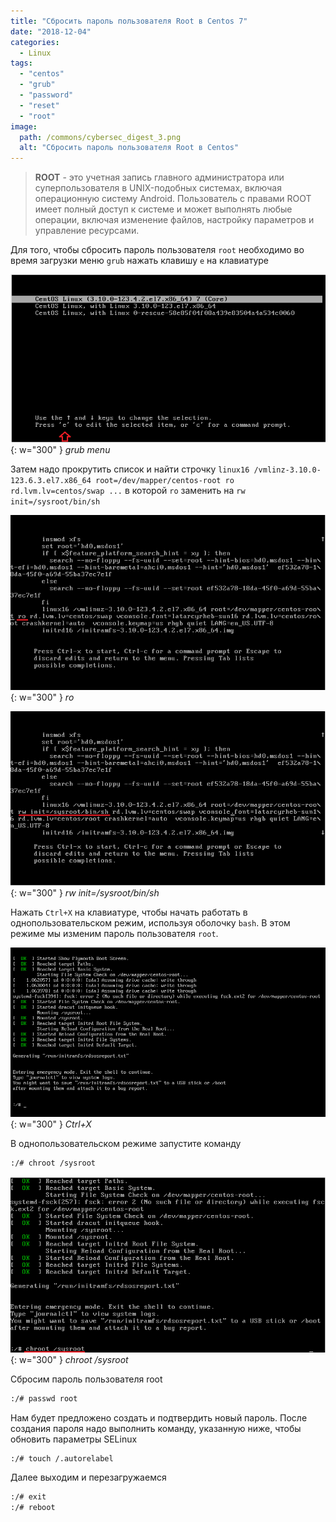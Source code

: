 ```yaml
---
title: "Сбросить пароль пользователя Root в Centos 7"
date: "2018-12-04"
categories: 
  - Linux
tags: 
  - "centos"
  - "grub"
  - "password"
  - "reset"
  - "root"
image:
  path: /commons/cybersec_digest_3.png
  alt: "Сбросить пароль пользователя Root в Centos"
---
```


> **ROOT** - это учетная запись главного администратора или суперпользователя в UNIX-подобных системах, включая операционную систему Android. Пользователь с правами ROOT имеет полный доступ к системе и может выполнять любые операции, включая изменение файлов, настройку параметров и управление ресурсами.

Для того, чтобы сбросить пароль пользователя `root` необходимо во время загрузки меню `grub` нажать клавишу `e` на клавиатуре

![](/assets/img/posts/2018/12/04/wp_centos7-forgot-root-password.png){: w="300" }
_grub menu_

Затем надо прокрутить список и найти строчку `linux16 /vmlinz-3.10.0-123.6.3.el7.x86_64 root=/dev/mapper/centos-root ro rd.lvm.lv=centos/swap ...` в которой `ro` заменить на `rw init=/sysroot/bin/sh`

![](/assets/img/posts/2018/12/04/wp_centos7-forgot-root-password-1.png){: w="300" }
_ro_

![](/assets/img/posts/2018/12/04/wp_centos7-forgot-root-password-2.png){: w="300" }
_rw init=/sysroot/bin/sh_

Нажать `Ctrl+X` на клавиатуре, чтобы начать работать в однопользовательском режим, используя оболочку `bash`. В этом режиме мы изменим пароль пользователя `root`.

![](/assets/img/posts/2018/12/04/wp_centos7-forgot-root-password-2.5.png){: w="300" }
_Ctrl+X_

В однопользовательском режиме запустите команду

```sh
:/# chroot /sysroot
```

![](/assets/img/posts/2018/12/04/wp_centos7-forgot-root-password-3.png){: w="300" }
_chroot /sysroot_

Сбросим пароль пользователя root

```sh
:/# passwd root
```

Нам будет предложено создать и подтвердить новый пароль. После создания пароля надо выполнить команду, указанную ниже, чтобы обновить параметры SELinux

```sh
:/# touch /.autorelabel
```

Далее выходим и перезагружаемся

```sh
:/# exit
:/# reboot
```